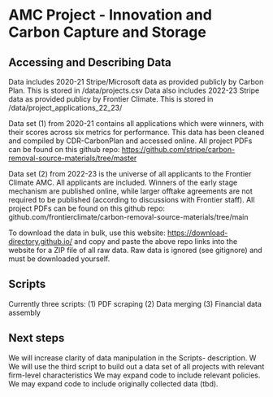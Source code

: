 # AMC Project - Innovation and Carbon Capture and Storage

## Accessing and Describing Data
Data includes 2020-21 Stripe/Microsoft data as provided publicly by Carbon Plan. This is stored in /data/projects.csv
Data also includes 2022-23 Stripe data as provided publicy by Frontier Climate. This is stored in /data/project_applications_22_23/

Data set (1) from 2020-21 contains all applications which were winners, with their scores across six metrics for performance. This data has been cleaned
and compiled by CDR-CarbonPlan and accessed online. All project PDFs can be found on this github repo: https://github.com/stripe/carbon-removal-source-materials/tree/master

Data set (2) from 2022-23 is the universe of all applicants to the Frontier Climate AMC. All applicants are included. Winners of the early stage
mechanism are published online, while larger offtake agreements are not required to be published (according to discussions with Frontier staff). 
All project PDFs can be found on this github repo: github.com/frontierclimate/carbon-removal-source-materials/tree/main

To download the data in bulk, use this website: https://download-directory.github.io/ and copy and paste the above repo links into the website for a ZIP file of all raw data. 
Raw data is ignored (see gitignore) and must be downloaded yourself. 

## Scripts 
Currently three scripts:
(1) PDF scraping 
(2) Data merging
(3) Financial data assembly 

## Next steps
We will increase clarity of data manipulation in the Scripts- description. W
We will use the third script to build out a data set of all projects with relevant firm-level characteristics
We may expand code to include relevant policies. 
We may expand code to include originally collected data (tbd). 
